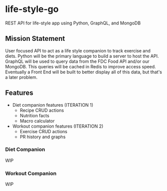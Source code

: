 # life-style-go

REST API for life-style app using Python, GraphQL, and MongoDB

## Mission Statement

User focused API to act as a life style companion to track exercise and diets. Python will be the primary language to build a server to host the API. GraphQL will be used to query data from the FDC Food API and/or our MongoDB. This queries will be cached in Redis to improve access speed. Eventually a Front End will be built to better display all of this data, but that's a later problem.

## Features

- Diet companion features (ITERATION 1)
  - Recipe CRUD actions
  - Nutrition facts
  - Macro calculator
- Workout companion features (ITERATION 2)
  - Exercise CRUD actions
  - PR history and graphs

### Diet Companion

WIP

### Workout Companion

WIP
